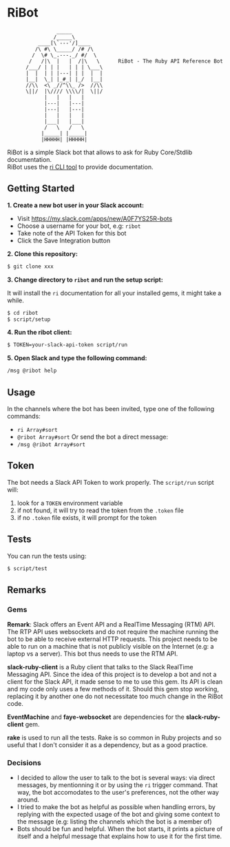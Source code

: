 # RiBot

```
                _____
               /_____\
          ____[\`---'/]____
         /\ #\ \_____/ /# /\
        /  \# \_.---._/ #/  \
       /   /|\  |   |  /|\   \      RiBot - The Ruby API Reference Bot
      /___/ | | |   | | | \___\
      |  |  | | |---| | |  |  |     
      |__|  \_| |_#_| |_/  |__|     
      //\\  <\ _//^\\_ />  //\\     
      \||/  |\//// \\\\/|  \||/
            |   |   |   |           
            |---|   |---|
            |---|   |---|
            |   |   |   |
            |___|   |___|
            /   \   /   \
           |_____| |_____|
           |HHHHH| |HHHHH|
```

RiBot is a simple Slack bot that allows to ask for Ruby Core/Stdlib documentation.  
RiBot uses the [ri CLI tool](http://www.jstorimer.com/blogs/workingwithcode/7766081-5-reasons-you-should-use-ri-to-read-ruby-documentation) to provide documentation.

## Getting Started

**1. Create a new bot user in your Slack account:**

- Visit https://my.slack.com/apps/new/A0F7YS25R-bots
- Choose a username for your bot, e.g: `ribot`
- Take note of the API Token for this bot
- Click the Save Integration button

**2. Clone this repository:**

```bash
$ git clone xxx
``` 

**3. Change directory to `ribot` and run the setup script:**

It will install the `ri` documentation for all your installed gems, it might take a while.

```bash
$ cd ribot
$ script/setup
``` 

**4. Run the ribot client:**

```bash
$ TOKEN=your-slack-api-token script/run
``` 

**5. Open Slack and type the following command:**

```bash
/msg @ribot help
``` 

## Usage

In the channels where the bot has been invited, type one of the following commands:
- `ri Array#sort`
- `@ribot Array#sort`
Or send the bot a direct message:
- `/msg @ribot Array#sort`

## Token

The bot needs a Slack API Token to work properly.
The `script/run` script will:
1. look for a `TOKEN` environment variable
2. if not found, it will try to read the token from the `.token` file
3. if no `.token` file exists, it will prompt for the token

## Tests

You can run the tests using:

```bash
$ script/test
```

## Remarks

### Gems

**Remark**: Slack offers an Event API and a RealTime Messaging (RTM) API. The RTP API uses websockets and do not require the machine running the bot to be able to receive external HTTP requests. This project needs to be able to run on a machine that is not publicly visible on the Internet (e.g: a laptop vs a server). This bot thus needs to use the RTM API.

**slack-ruby-client** is a Ruby client that talks to the Slack RealTime Messaging API. Since the idea of this project is to develop a bot and not a client for the Slack API, it made sense to me to use this gem. Its API is clean and my code only uses a few methods of it. Should this gem stop working, replacing it by another one do not necessitate too much change in the RiBot code.

**EventMachine** and **faye-websocket** are dependencies for the **slack-ruby-client** gem.

**rake** is used to run all the tests. Rake is so common in Ruby projects and so useful that I don't consider it as a dependency, but as a good practice.

### Decisions

- I decided to allow the user to talk to the bot is several ways: via direct messages, by mentionning it or by using the `ri` trigger command. That way, the bot accomodates to the user's preferences, not the other way around.
- I tried to make the bot as helpful as possible when handling errors, by replying with the expected usage of the bot and giving some context to the message (e.g: listing the channels which the bot is a member of)
- Bots should be fun and helpful. When the bot starts, it prints a picture of itself and a helpful message that explains how to use it for the first time.

